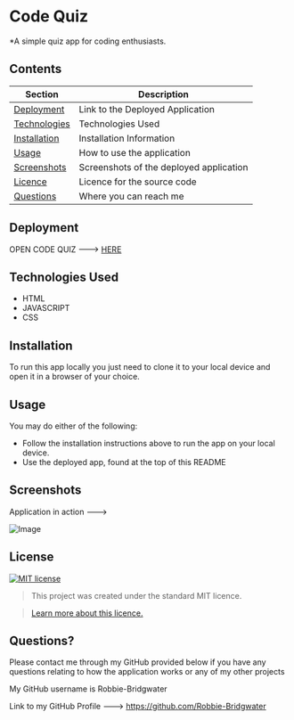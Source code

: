 # **Code Quiz**
*A simple quiz app for coding enthusiasts. 

## Contents
Section | Description
------------ | -------------
[Deployment](#Deployment) | Link to the Deployed Application
[Technologies](#Technologies) | Technologies Used
[Installation](#Installation) | Installation Information
[Usage](#Usage) | How to use the application
[Screenshots](#Screenshots) | Screenshots of the deployed application
[Licence](#licence) | Licence for the source code
[Questions](#Questions?) | Where you can reach me

## Deployment
OPEN CODE QUIZ ---> [HERE](https://robbie-bridgwater.github.io/code-quiz/)

## Technologies Used

- HTML
- JAVASCRIPT
- CSS

## Installation
To run this app locally you just need to clone it to your local device and open it in a browser of your choice.

## Usage
You may do either of the following:
* Follow the installation instructions above to run the app on your local device.
* Use the deployed app, found at the top of this README

## Screenshots
Application in action --->

![Image](screenshot.png)

## License
[![MIT license](https://img.shields.io/badge/License-MIT-blue.svg)](https://lbesson.mit-license.org/)

> This project was created under the standard MIT licence.

> [Learn more about this licence.](https://lbesson.mit-license.org/)


## Questions?

Please contact me through my GitHub provided below if you have any questions relating to how the application works or any of my other projects

My GitHub username is Robbie-Bridgwater

Link to my GitHub Profile ---> https://github.com/Robbie-Bridgwater
